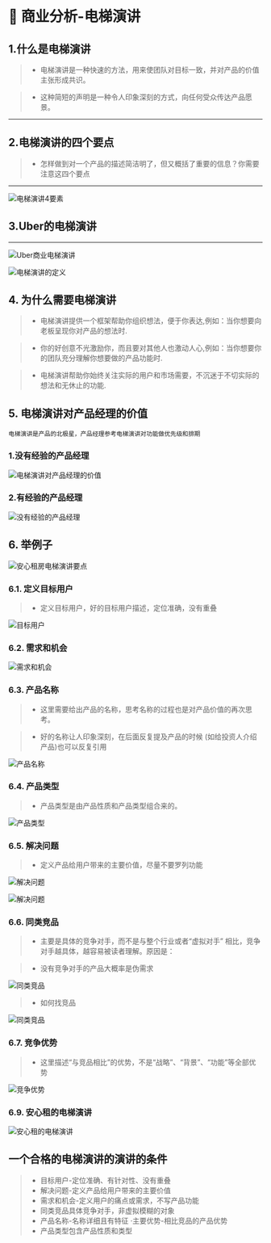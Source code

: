 # 📖 商业分析-电梯演讲

## 1.什么是电梯演讲

> * 电梯演讲是一种快速的方法，用来使团队对目标一致，并对产品的价值主张形成共识。

> * 这种简短的声明是一种令人印象深刻的方式，向任何受众传达产品愿景。

***

## **2.电梯演讲的四个要点**

> * 怎样做到对一个产品的描述简洁明了，但又概括了重要的信息？你需要注意这四个要点

***

![电梯演讲4要素](商业模式分析-电梯演讲图片/电梯演讲4要素.png)

## 3.Uber的电梯演讲

***

![Uber商业电梯演讲](商业模式分析-电梯演讲图片/Uber商业电梯演讲.png)

![电梯演讲的定义](商业模式分析-电梯演讲图片/电梯演讲的定义.png)

## 4. **为什么需要电梯演讲**

> * 电梯演讲提供一个框架帮助你组织想法，便于你表达,例如：当你想要向老板呈现你对产品的想法时.

> * 你的好创意不光激励你，而且要对其他人也激动人心,例如：当你想要你的团队充分理解你想要做的产品功能时.

> * 电梯演讲帮助你始终关注实际的用户和市场需要，不沉迷于不切实际的想法和无休止的功能.

## 5. **电梯演讲对产品经理的价值**

`电梯演讲是产品的北极星，产品经理参考电梯演讲对功能做优先级和排期`

### **1.没有经验的产品经理**

![电梯演讲对产品经理的价值](商业模式分析-电梯演讲图片/电梯演讲对产品经理的价值.png)

### **2.有经验的产品经理**

![没有经验的产品经理](商业模式分析-电梯演讲图片/电梯演讲对产品经理的价值2.png)

## 6. 举例子

![安心租房电梯演讲要点](商业模式分析-电梯演讲图片/安心租房屋租赁APP-电梯演讲要点.png)

### **6.1. 定义目标用户**

> * 定义目标用户，好的目标用户描述，定位准确，没有重叠

![目标用户](商业模式分析-电梯演讲图片/目标用户.png)

### **6.2. 需求和机会**

![需求和机会](商业模式分析-电梯演讲图片/需求和机会.png)

### **6.3. 产品名称**

> * 这里需要给出产品的名称，思考名称的过程也是对产品价值的再次思考。

> * 好的名称让人印象深刻，在后面反复提及产品的时候 (如给投资人介绍产品)也可以反复引用

![产品名称](商业模式分析-电梯演讲图片/产品名称.png)

### **6.4. 产品类型**

> * 产品类型是由产品性质和产品类型组合来的。

![产品类型](商业模式分析-电梯演讲图片/产品类型.png)

### **6.5. 解决问题**

> * 定义产品给用户带来的主要价值，尽量不要罗列功能

![解决问题](商业模式分析-电梯演讲图片/解决的问题.png)

![解决问题](商业模式分析-电梯演讲图片/解决的问题2.png)

### **6.6. 同类竞品**

> * 主要是具体的竞争对手，而不是与整个行业或者“虚拟对手” 相比，竞争对手越具体，越容易被读者理解。原因是：

> * 没有竞争对手的产品大概率是伪需求

![同类竞品](商业模式分析-电梯演讲图片/同类竞品.png)

> * 如何找竞品

![同类竞品](商业模式分析-电梯演讲图片/同类竞品2.png)

### **6.7. 竞争优势**

> * 这里描述“与竞品相比”的优势，不是“战略”、“背景”、“功能”等全部优势

![竞争优势](商业模式分析-电梯演讲图片/竞争优势.png)

### **6.9. 安心租的电梯演讲**

![安心租的电梯演讲](商业模式分析-电梯演讲图片/电梯演讲的输出.png)

## **一个合格的电梯演讲的演讲的条件**

> * 目标用户-定位准确、有针对性、没有重叠
> * 解决问题-定义产品给用户带来的主要价值
> * 需求和机会-定义用户的痛点或需求，不写产品功能
> * 同类竞品具体竞争对手，非虚拟模糊的对象
> * 产品名称-名称详细且有特征 ·主要优势-相比竞品的产品优势
> * 产品类型包含产品性质和类型
